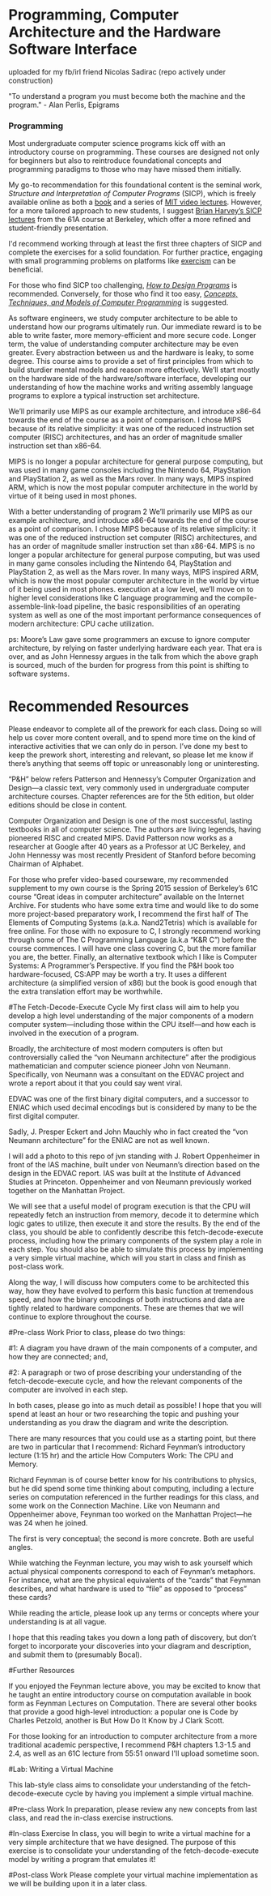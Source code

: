# Programming, Computer Architecture and the Hardware Software Interface
uploaded for my fb/irl friend Nicolas Sadirac (repo actively under construction)



"To understand a program you must become both the machine and the program." - Alan Perlis, Epigrams

### Programming

Most undergraduate computer science programs kick off with an introductory course on programming. These courses are designed not only for beginners but also to reintroduce foundational concepts and programming paradigms to those who may have missed them initially.

My go-to recommendation for this foundational content is the seminal work, _Structure and Interpretation of Computer Programs_ (SICP), which is freely available online as both a [book](https://mitpress.mit.edu/sites/default/files/sicp/full-text/book/book.html) and a series of [MIT video lectures](http://ocw.mit.edu/courses/electrical-engineering-and-computer-science/6-001-structure-and-interpretation-of-computer-programs-spring-2005/video-lectures/). However, for a more tailored approach to new students, I suggest [Brian Harvey’s SICP lectures](https://archive.org/details/ucberkeley-webcast-PL3E89002AA9B9879E?sort=titleSorter) from the 61A course at Berkeley, which offer a more refined and student-friendly presentation.

I'd recommend working through at least the first three chapters of SICP and complete the exercises for a solid foundation. For further practice, engaging with small programming problems on platforms like [exercism](http://exercism.io) can be beneficial.

For those who find SICP too challenging, _[How to Design Programs](http://www.htdp.org/)_ is recommended. Conversely, for those who find it too easy, _[Concepts, Techniques, and Models of Computer Programming](https://smile.amazon.com/Concepts-Techniques-Models-Computer-Programming/dp/0262220695/)_ is suggested.

As software engineers, we study computer architecture to be able to
understand how our programs ultimately run. Our immediate reward
is to be able to write faster, more memory-efficient and more secure
code.
Longer term, the value of understanding computer architecture may
be even greater. Every abstraction between us and the hardware
is leaky, to some degree. This course aims to provide a set of first
principles from which to build sturdier mental models and reason
more effectively.
We’ll start mostly on the hardware side of the hardware/software
interface, developing our understanding of how the machine works
and writing assembly language programs to explore a typical instruction set architecture.


We’ll primarily use MIPS as our
example architecture, and introduce
x86-64 towards the end of the course
as a point of comparison. I chose
MIPS because of its relative simplicity:
it was one of the reduced instruction
set computer (RISC) architectures, and
has an order of magnitude smaller
instruction set than x86-64.

MIPS is no longer a popular
architecture for general purpose
computing, but was used in many
game consoles including the Nintendo
64, PlayStation and PlayStation 2, as
well as the Mars rover. In many ways,
MIPS inspired ARM, which is now the
most popular computer architecture in
the world by virtue of it being used in
most phones.


With a better understanding of program 2 We’ll primarily use MIPS as our
example architecture, and introduce
x86-64 towards the end of the course
as a point of comparison. I chose
MIPS because of its relative simplicity:
it was one of the reduced instruction
set computer (RISC) architectures, and
has an order of magnitude smaller
instruction set than x86-64.
MIPS is no longer a popular
architecture for general purpose
computing, but was used in many
game consoles including the Nintendo
64, PlayStation and PlayStation 2, as
well as the Mars rover. In many ways,
MIPS inspired ARM, which is now the
most popular computer architecture in
the world by virtue of it being used in
most phones.
execution at a low level, we’ll move on to higher level considerations
like C language programming and the compile-assemble-link-load
pipeline, the basic responsibilities of an operating system as well as
one of the most important performance consequences of modern
architecture: CPU cache utilization.

ps: Moore’s Law gave some programmers
an excuse to ignore computer
architecture, by relying on faster
underlying hardware each year. That
era is over, and as John Hennessy
argues in the talk from which the above
graph is sourced, much of the burden
for progress from this point is shifting
to software systems.

# Recommended Resources
Please endeavor to complete all of the prework for each class.
Doing so will help us cover more content overall, and to spend
more time on the kind of interactive activities that we can only do in person.
I’ve done my best to keep the prework short, interesting
and relevant, so please let me know if there’s anything that seems off
topic or unreasonably long or uninteresting.

“P&H” below refers Patterson and Hennessy’s Computer Organization and Design—a classic text, very commonly used in undergraduate computer architecture courses. Chapter references are for the
5th edition, but older editions should be close in content.

Computer Organization and Design
is one of the most successful, lasting
textbooks in all of computer science.
The authors are living legends, having
pioneered RISC and created MIPS.
David Patterson now works as a
researcher at Google after 40 years
as a Professor at UC Berkeley, and
John Hennessy was most recently
President of Stanford before becoming
Chairman of Alphabet.

For those who prefer video-based courseware, my recommended
supplement to my own course is the Spring 2015 session of Berkeley’s 61C course “Great ideas in computer architecture” available on
the Internet Archive.
For students who have some extra time and would like to do some
more project-based preparatory work, I recommend the first half
of The Elements of Computing Systems (a.k.a. Nand2Tetris) which is
available for free online.
For those with no exposure to C, I strongly recommend working
through some of The C Programming Language (a.k.a “K&R C”)
before the course commences. I will have one class covering C,
but the more familiar you are, the better.
Finally, an alternative textbook which I like is Computer Systems: A Programmer’s Perspective. If you find the P&H book too
hardware-focused, CS:APP may be worth a try. It uses a different
architecture (a simplified version of x86) but the book is good
enough that the extra translation effort may be worthwhile.

#The Fetch-Decode-Execute Cycle
My first class will aim to help you develop a high level understanding
of the major components of a modern computer system—including
those within the CPU itself—and how each is involved in the execution of a program.

Broadly, the architecture of most modern computers is often but controversially called the “von Neumann architecture” after the prodigious mathematician and computer science pioneer John von Neumann. Specifically, von Neumann was a consultant on the EDVAC project and wrote a report about it that you could say went viral.

EDVAC was one of the first binary digital computers, and a successor to ENIAC which used decimal encodings but is considered by many to be the first digital computer.

Sadly, J. Presper Eckert and John Mauchly who in fact created the “von Neumann architecture” for the ENIAC are not as well known.

I will add a photo to this repo of jvn standing with J. Robert Oppenheimer in front of the IAS machine, built under von Neumann’s direction based on the design in the EDVAC report. IAS was built at the Institute of Advanced Studies at Princeton. Oppenheimer and von Neumann previously worked together on the Manhattan Project.

We will see that a useful model of program execution is that the CPU will repeatedly fetch an instruction from memory, decode it to determine which logic gates to utilize, then execute it and store the results. By the end of the class, you should be able to confidently describe this fetch-decode-execute process, including how the primary components of the system play a role in each step. You should also be able to simulate this process by implementing a very simple virtual machine, which will you start in class and finish as post-class work.

Along the way, I will discuss how computers come to be architected this way, how they have evolved to perform this basic function at tremendous speed, and how the binary encodings of both instructions and data are tightly related to hardware components. These are themes that we will continue to explore throughout the course.

#Pre-class Work
Prior to class, please do two things:

#1: 
A diagram you have drawn of the main components of a computer, and how they are connected; and,

#2: 
A paragraph or two of prose describing your understanding of the fetch-decode-execute cycle, and how the relevant components of the computer are involved in each step.

In both cases, please go into as much detail as possible! I hope that you will spend at least an hour or two researching the topic and pushing your understanding as you draw the diagram and write the description.

There are many resources that you could use as a starting point, but there are two in particular that I recommend: Richard Feynman’s introductory lecture (1:15 hr) and the article How Computers Work: The CPU and Memory.

Richard Feynman is of course better know for his contributions to physics, but he did spend some time thinking about computing, including a lecture series on computation referenced in the further readings for this class, and some work on the Connection Machine. Like von Neumann and Oppenheimer above, Feynman too worked on the Manhattan Project—he was 24 when he joined.

The first is very conceptual; the second is more concrete. Both are useful angles.

While watching the Feynman lecture, you may wish to ask yourself which actual physical components correspond to each of Feynman’s metaphors. For instance, what are the physical equivalents of the “cards” that Feynman describes, and what hardware is used to “file” as opposed to “process” these cards?

While reading the article, please look up any terms or concepts where your understanding is at all vague.

I hope that this reading takes you down a long path of discovery, but don’t forget to incorporate your discoveries into your diagram and description, and submit them to (presumably Bocal).

#Further Resources

If you enjoyed the Feynman lecture above, you may be excited to know that he taught an entire introductory course on computation available in book form as Feynman Lectures on Computation. There are several other books that provide a good high-level introduction: a popular one is Code by Charles Petzold, another is But How Do It Know by J Clark Scott.

For those looking for an introduction to computer architecture from a more traditional academic perspective, I recommend P&H chapters 1.3-1.5 and 2.4, as well as an 61C lecture from 55:51 onward I'll upload sometime soon.

#Lab: Writing a Virtual Machine

This lab-style class aims to consolidate your understanding of the fetch-decode-execute cycle by having you implement a simple virtual machine.

#Pre-class Work
In preparation, please review any new concepts from last class, and read the in-class exercise instructions.

#In-class Exercise
In class, you will begin to write a virtual machine for a very simple architecture that we have designed. The purpose of this exercise is to consolidate your understanding of the fetch-decode-execute model by writing a program that emulates it!

#Post-class Work
Please complete your virtual machine implementation as we will be building upon it in a later class.
